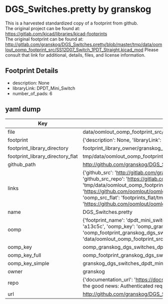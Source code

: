 # DGS_Switches.pretty by granskog  
This is a harvested standardized copy of a footprint from github.  
The original project can be found at:  
https://gitlab.com/kicad/libraries/kicad-footprints  
The original footprint can be found at:
http://gitlab.com/granskog/DGS_Switches.pretty/blob/master/tmp/data/oomlout_oomp_footprint_src/SS12D07_Switch_1PDT_Straight.kicad_mod
Please consult that link for additional, details, files, and license information.  
## Footprint Details
* description: None  
* libraryLink: DPDT_Mini_Switch  
* number_of_pads: 6  
## yaml dump  
| Key | Value |  
| --- | --- |  
| file | data/oomlout_oomp_footprint_src/DGS_Switches.pretty/DPDT_Mini_Switch.kicad_mod |  
| footprint | {'description': None, 'libraryLink': 'DPDT_Mini_Switch', 'number_of_pads': 6} |  
| footprint_library_directory | footprint_library_owner/granskog_DGS_Switches.pretty |  
| footprint_library_directory_flat | tmp/data/oomlout_oomp_footprint_src/footprints_flat/granskog_dgs_switches_dpdt_mini_switch/working |  
| github_path | http://github.com/granskog/DGS_Switches.pretty/blob/master/tmp/data/oomlout_oomp_footprint_src/DPDT_Mini_Switch.kicad_mod |  
| links | {'github_src': 'http://gitlab.com/granskog/DGS_Switches.pretty/blob/master/tmp/data/oomlout_oomp_footprint_src/SS12D07_Switch_1PDT_Straight.kicad_mod', 'github_src_repo': 'https://gitlab.com/kicad/libraries/kicad-footprints', 'oomp_bot': 'tmp/data/oomlout_oomp_footprint_src/footprints/granskog_dgs_switches_dpdt_mini_switch/working', 'oomp_bot_github': 'https://github.com/oomlout/oomlout_oomp_footprint_bot/tree/main/tmp/data/oomlout_oomp_footprint_src/footprints/granskog_dgs_switches_dpdt_mini_switch/working', 'oomp_src_flat': 'footprints_flat/tmp/data/oomlout_oomp_footprint_src/footprints_flat/granskog_dgs_switches_dpdt_mini_switch/working', 'oomp_src_flat_github': 'https://github.com/oomlout/oomlout_oomp_footprint_src/tree/main/tmp/data/oomlout_oomp_footprint_src/footprints_flat/granskog_dgs_switches_dpdt_mini_switch/working'} |  
| name | DGS_Switches.pretty |  
| oomp | {'footprint_name': 'dpdt_mini_switch', 'library_name': 'dgs_switches', 'md5': 'a13c5c543067c63301afd666b37bd7f5', 'md5_10': 'a13c5c5430', 'md5_5': 'a13c5', 'md5_6': 'a13c5c', 'oomp_key': 'oomp_granskog_dgs_switches_dpdt_mini_switch', 'oomp_key_extra': 'oomp_footprint_granskog_dgs_switches_dpdt_mini_switch', 'oomp_key_full': 'oomp_footprint_granskog_dgs_switches_dpdt_mini_switch_a13c5c', 'oomp_key_simple': 'granskog_dgs_switches_dpdt_mini_switch', 'original_filename': 'data/oomlout_oomp_footprint_src/DGS_Switches.pretty/DPDT_Mini_Switch.kicad_mod', 'owner_name': 'granskog'} |  
| oomp_key | oomp_granskog_dgs_switches_dpdt_mini_switch |  
| oomp_key_full | oomp_footprint_granskog_dgs_switches_dpdt_mini_switch |  
| oomp_key_simple | granskog_dgs_switches_dpdt_mini_switch |  
| owner | granskog |  
| repo | {'documentation_url': 'https://docs.github.com/rest/overview/resources-in-the-rest-api#rate-limiting', 'message': "API rate limit exceeded for 84.66.142.224. (But here's the good news: Authenticated requests get a higher rate limit. Check out the documentation for more details.)"} |  
| url | http://github.com/granskog/DGS_Switches.pretty |  

